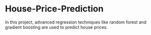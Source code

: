 # House-Price-Prediction
In this project, advanced regression techniques like random forest and gradient boosting are used to predict house prices.
